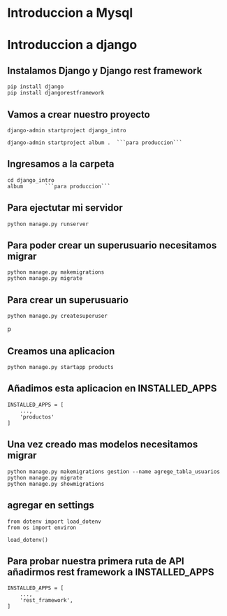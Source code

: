 # Introduccion a Mysql

# Introduccion a django

## Instalamos Django y Django rest framework
```script
pip install django
pip install djangorestframework
```

## Vamos a crear nuestro proyecto
```script
django-admin startproject django_intro

django-admin startproject album .  ```para produccion```
```

## Ingresamos a la carpeta
```script
cd django_intro
album       ```para produccion```
```

## Para ejectutar mi servidor
```script
python manage.py runserver
```

## Para poder crear un superusuario necesitamos migrar
```script
python manage.py makemigrations
python manage.py migrate
```

## Para crear un superusuario
```script
python manage.py createsuperuser
```
p
## Creamos una aplicacion
```script
python manage.py startapp products
```

## Añadimos esta aplicacion en INSTALLED_APPS
```script
INSTALLED_APPS = [
    ...,
    'productos'
]
```

## Una vez creado mas modelos necesitamos migrar
```script
python manage.py makemigrations gestion --name agrege_tabla_usuarios
python manage.py migrate
python manage.py showmigrations
```


## agregar en settings
```
from dotenv import load_dotenv
from os import environ

load_dotenv()
```
## Para probar nuestra primera ruta de API añadirmos rest framework a INSTALLED_APPS
```script
INSTALLED_APPS = [
    ...,
    'rest_framework',
]
```